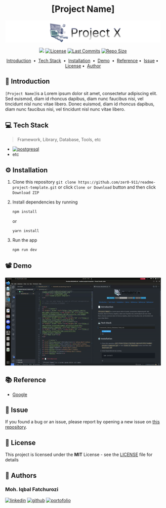 <!-- git remote add origin https|ssh:path/to/the/repository.git  -->
<!-- git pull origin main --rebase -->
<div align="center">
<h1> [Project Name] </h1>
<a href="https://github.com/zero-911/readme-project-template/header.png">
    <img src="./img/header.png" alt="readme-project-template">
</a>

<!-- You can make badge by read on official documentation at https://shields.io/badges -->

</div>
<p align="center">
<a target="_blank" href="https://www.linkedin.com/in/moh-iqbal-fatchurozi/"><img height="20" src="https://img.shields.io/badge/LinkedIn-0077B5?style=for-the-badge&logo=linkedin&logoColor=white" /></a>
<a target="_blank" href=""><img height="20" src="https://img.shields.io/github/license/zer0-911/readme-project-template" alt="License"></a>
<a target="_blank" href=""><img height="20" src="https://img.shields.io/github/commit-activity/t/zer0-911/readme-project-template" alt="Last Commits"></a>
<a target="_blank" href=""><img height="20" src="https://img.shields.io/github/repo-size/zer0-911/readme-project-template" alt="Repo Size"></a>
</p>

<p align="center">
<a href="#-introduction">Introduction</a> &nbsp;&bull;&nbsp;
<a href="#-tech-stack">Tech Stack</a> &nbsp;&bull;&nbsp;
<a href="#%EF%B8%8F-installation">Installation</a> &nbsp;&bull;&nbsp;
<a href="#%EF%B8%8F-demo">Demo</a> &nbsp;&bull;&nbsp;
<a href="#-reference">Reference</a>&nbsp;&bull;&nbsp;
<a href="#-issue">Issue</a>&nbsp;&bull;&nbsp;
<a href="#-license">License</a>&nbsp;&bull;&nbsp;
<a href="#-author">Author</a>
</p>

## 📄 Introduction

`[Project Name]`is a Lorem ipsum dolor sit amet, consectetur adipiscing elit. Sed euismod, diam id rhoncus dapibus, diam nunc faucibus nisi, vel tincidunt nisl nunc vitae libero. Donec euismod, diam id rhoncus dapibus, diam nunc faucibus nisi, vel tincidunt nisl nunc vitae libero.

## 💻 Tech Stack

> Framework, Library, Database, Tools, etc

<!-- You can search the logo with https://simpleicons.org and copy the name in logo=copyhere same with color after badge/YourText-YourColor-->

- <a target="_blank" href="https://www.postgresql.org/">
      <img height="20" src="https://img.shields.io/badge/Postgresql-0D96F6?style=for-the-badge&logo=postgresql&logoColor=white" alt="postgresql"/>
  </a>
- etc

## ⚙️ Installation

1. Clone this repository `git clone https://github.com/zer0-911/readme-project-template.git` or click `Clone or Download` button and then click `Download ZIP`
2. Install dependencies by running
   ```bash
   npm install
   ```
   or
   ```
   yarn install
   ```
3. Run the app

   ```bash
   npm run dev
   ```

## 📽️ Demo

<!-- If Needed  -->
<div align="center">
    <img src="./img/demo.gif" alt="Demo">
</div>

## 📚 Reference

<!-- If Needed -->

- [Google](https://www.google.com)

## 🚩 Issue

If you found a bug or an issue, please report by opening a new issue on [this repository](https://github.com/zer0-911/readme-project-template/issues).

## 📝 License

This project is licensed under the **MIT** License - see the [LICENSE](LICENSE) file for details

## 📌 Authors

<p align="center">
<h3> Moh. Iqbal Fatchurozi </h3>
<a target="_blank" href="https://www.linkedin.com/in/moh-iqbal-fatchurozi/"><img height="20" src="https://img.shields.io/badge/LinkedIn-0077B5?style=for-the-badge&logo=linkedin&logoColor=white" alt="linkedin" /></a>
<a target="_blank" href="https://github.com/zer0-911"><img height="20" src="https://img.shields.io/badge/Github-000000?style=for-the-badge&logo=github&logoColor=white" alt="github"/></a>
<a target="_blank" href="https://iqbalfatchurozi.me">
<img height="20" src="https://img.shields.io/badge/Portfolio-00BC8E?style=for-the-badge&logo=googlecloud&logoColor=white" alt="portofolio"/>
</a>
</p>
